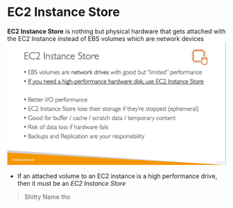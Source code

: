 # EC2 Instance Store
**EC2 Instance Store** is nothing but physical hardware that gets attached with the EC2 Instance instead of EBS volumes which are network devices
![](img/instance-store.png)  
* If an attached volume to an EC2 instance is a high performance drive, then it must be an _EC2 Instance Store_
> Shitty Name tho